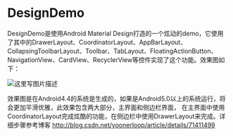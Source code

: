 # DesignDemo
DesignDemo是使用Android Material Design打造的一个炫动的demo，它使用了其中的DrawerLayout、CoordinatorLayout、AppBarLayout、
CollapsingToolbarLayout、Toolbar、TabLayout、FloatingActionButton、NavigationView、CardView、RecyclerView等控件实现了这个功能。效果图如下：

![这里写图片描述](https://github.com/yoonerloop/DesignDemo/blob/master/yanshi.gif)


效果图是在Android4.4的系统是生成的，如果是Android5.0以上的系统运行，将会更加平滑优雅，此效果包含两大部分，主界面和侧边栏界面，
在主界面中使用CoordinatorLayout完成炫酷的功能，在侧边栏中使用DrawerLayout来完成。详细步骤参考博客
http://blog.csdn.net/yoonerloop/article/details/71411499
